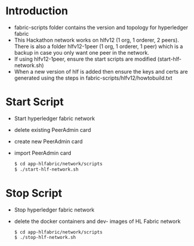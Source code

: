 
# Introduction
  - fabric-scripts folder contains the version and topology for hyperledger fabric
  - This Hackathon network works on hlfv12 (1 org, 1 orderer, 2 peers). There is also a folder hlfv12-1peer (1 org, 1 orderer, 1 peer) which is a backup in case you only want one peer in the network.
  - If using hlfv12-1peer, ensure the start scripts are modified (start-hlf-network.sh)
  - When a new version of hlf is added then ensure the keys and certs are generated using the steps in fabric-scripts/hlfv12/howtobuild.txt
    

# Start Script

  - Start hyperledger fabric network
  - delete existing PeerAdmin card
  - create new PeerAdmin card
  - import PeerAdmin card

    ```sh
    $ cd app-hlfabric/network/scripts
    $ ./start-hlf-network.sh
    ```

# Stop Script

  - Stop hyperledger fabric network
  - delete the docker containers and dev- images of HL Fabric network

    ```sh
    $ cd app-hlfabric/network/scripts
    $ ./stop-hlf-network.sh
    ```
